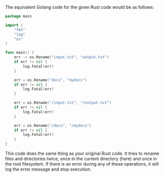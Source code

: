 The equivalent Golang code for the given Rust code would be as follows:
```go
package main

import (
	"fmt"
	"log"
	"os"
)

func main() {
	err := os.Rename("input.txt", "output.txt")
	if err != nil {
		log.Fatal(err)
	}

	err = os.Rename("docs", "mydocs")
	if err != nil {
		log.Fatal(err)
	}

	err = os.Rename("/input.txt", "/output.txt")
	if err != nil {
		log.Fatal(err)
	}

	err = os.Rename("/docs", "/mydocs")
	if err != nil {
		log.Fatal(err)
	}
}
```
This code does the same thing as your original Rust code. It tries to rename files and directories twice, once in the current directory (here) and once in the root filesystem. If there is an error during any of these operations, it will log the error message and stop execution.

